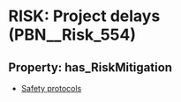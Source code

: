 # RISK: __Project delays__ (PBN__Risk_554)

## Property: has_RiskMitigation

* [Safety protocols](PBN__RiskMitigation_781)

